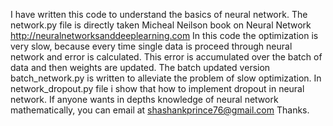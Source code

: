 I have written this code to understand the basics of neural network.
The network.py file is directly taken Micheal Neilson book on Neural Network http://neuralnetworksanddeeplearning.com
In this code the optimization is very slow, because every time single data is proceed through neural network and error is calculated.
This error is accumulated over the batch of data and then weights are updated.
The batch updated version batch_network.py is written to alleviate the problem of slow optimization.
In network_dropout.py file i show that how to implement dropout in neural network.
If anyone wants in depths knowledge of neural network mathematically, you can email at shashankprince76@gmail.com
Thanks.
